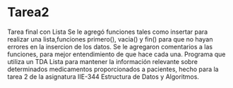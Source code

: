 # Tarea2
Tarea final con Lista
Se le agregó funciones tales como insertar para realizar una lista,funciones primero(), vacia() y fin() para que no hayan errores en la insercion de los datos.
Se le agregaron comentarios a las funciones, para mejor entendimiento de que hace cada una.
Programa que utiliza un TDA Lista
para mantener la información relevante sobre determinados medicamentos proporcionados a
pacientes, hecho para la tarea 2 de la asignatura IIE-344 Estructura de Datos y Algoritmos.
